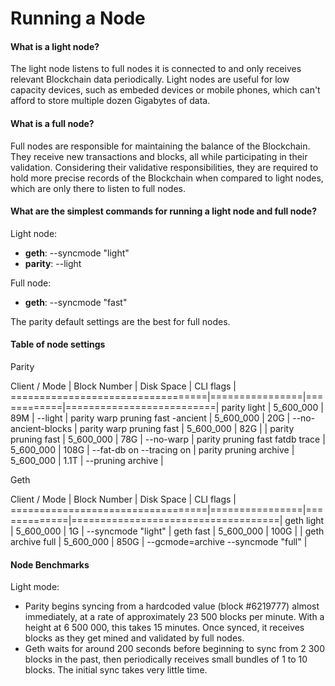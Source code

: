 # Running a Node

#### What is a light node?
The light node listens to full nodes it is connected to and only receives relevant Blockchain data periodically. Light nodes are useful for low capacity devices, such as embeded devices or mobile phones, which can't afford to store multiple dozen Gigabytes of data.

#### What is a full node?
Full nodes are responsible for maintaining the balance of the Blockchain. They receive new transactions and blocks, all while participating in their validation. Considering their validative responsibilities, they are required to hold more precise records of the Blockchain when compared to light nodes, which are only there to listen to full nodes.

#### What are the simplest commands for running a light node and full node? 
Light node:
 - **geth**: --syncmode "light"
 - **parity**: --light

Full node:
 - **geth**: --syncmode "fast"

The parity default settings are the best for full nodes.

#### Table of node settings

Parity

Client / Mode                     | Block Number   | Disk Space | CLI flags                |
==================================|================|============|==========================|
parity light                      | 5_600_000      |  89M       | --light                  |
parity warp pruning fast -ancient | 5_600_000      |  20G       | --no-ancient-blocks      |
parity warp pruning fast          | 5_600_000      |  82G       |                          |
parity pruning fast               | 5_600_000      |  78G       | --no-warp                |
parity pruning fast fatdb trace   | 5_600_000      | 108G       | --fat-db on --tracing on |
parity pruning archive            | 5_600_000      | 1.1T       | --pruning archive        |

Geth

Client / Mode                     | Block Number   | Disk Space  | CLI flags                          |
==================================|================|=============|====================================|
geth light                        | 5_600_000      |  1G         | --syncmode "light"                 |
geth fast                         | 5_600_000      |  100G       |                                    |
geth archive full                 | 5_600_000      |  850G       | --gcmode=archive --syncmode "full" |

#### Node Benchmarks
Light mode:
 - Parity begins syncing from a hardcoded value (block #6219777) almost immediately, at a rate of approximately 23 500 blocks per minute. With a height at 6 500 000, this takes 15 minutes. Once 
synced, it receives blocks as they get mined and validated by full nodes.
 - Geth waits for around 200 seconds before beginning to sync from 2 300 blocks in the past, then periodically receives small bundles of 1 to 10 blocks. The initial sync takes very little time.
